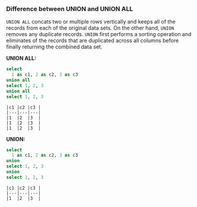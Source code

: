 ### Difference between UNION and UNION ALL

`UNION ALL` concats two or multiple rows vertically and keeps all of the records from each
of the original data sets. On the other hand, `UNION` removes any duplicate records.
`UNION` first performs a sorting operation and eliminates of the records that are
duplicated across all columns before finally returning the combined data set.

**UNION ALL:**
```sql
select
  1 as c1, 2 as c2, 3 as c3
union all
select 1, 2, 3
union all
select 1, 2, 3
```

```
|c1 |c2 |c3 |
|---|---|---|
|1  |2  |3  |
|1  |2  |3  |
|1  |2  |3  |
```

**UNION:**
```sql
select
  1 as c1, 2 as c2, 3 as c3
union
select 1, 2, 3
union
select 1, 2, 3
```

```
|c1 |c2 |c3 |
|---|---|---|
|1  |2  |3  |
```


